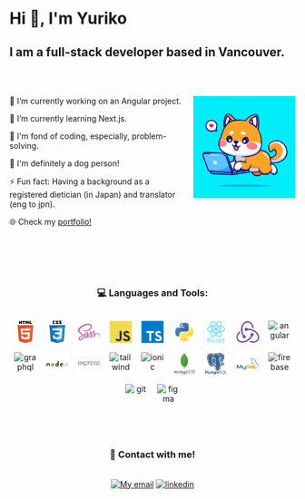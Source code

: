 <h1 align="left">Hi 👋, I'm Yuriko</h1>
<h2 align="left">I am a full-stack developer based in Vancouver.</h2>

<br>
<br>

<div>
  <img align="right" width="180px" style="margin-left: 1rem;" src="./images/dog-img.jpg"/>

  <div>
    <p> 🔭 I’m currently working on an Angular project.</p>
    <p>🌱 I’m currently learning Next.js.</p>    
    <p>🌟 I'm fond of coding, especially, problem-solving.</p>
    <p>🐶 I'm definitely a dog person!
    <p>⚡ Fun fact: Having a background as a registered dietician (in Japan) and translator (eng to jpn).</p>
    <p>🌐 Check my <a href="https://portfolio-yuriko.vercel.app/" alt="portfolio" target="_blank"> portfolio!</a></p>
  </div>
</div>


<br>
<br>
<br>
<br>

<h3 align="center">💻 Languages and Tools:</h3>
<br>
<div align="center" style="display: flex; justify-content : center; flex-wrap: wrap; gap: 1rem;"> 
  <img src="https://raw.githubusercontent.com/devicons/devicon/master/icons/html5/html5-original-wordmark.svg" alt="html5" width="40" height="40"/> 
  <img src="https://raw.githubusercontent.com/devicons/devicon/master/icons/css3/css3-original-wordmark.svg" alt="css3" width="40" height="40"/>
  <img src="https://raw.githubusercontent.com/devicons/devicon/master/icons/sass/sass-original.svg" alt="sass" width="40" height="40"/>
  <img src="https://raw.githubusercontent.com/devicons/devicon/master/icons/javascript/javascript-original.svg" alt="javascript" width="40" height="40"/>
  <img src="https://raw.githubusercontent.com/devicons/devicon/master/icons/typescript/typescript-original.svg" alt="typescript" width="40" height="40"/>
  <img src="https://raw.githubusercontent.com/devicons/devicon/master/icons/python/python-original.svg" alt="python" width="40" height="40"/>
  <img src="https://raw.githubusercontent.com/devicons/devicon/master/icons/react/react-original-wordmark.svg" alt="react" width="40" height="40"/>
  <img src="https://raw.githubusercontent.com/devicons/devicon/master/icons/redux/redux-original.svg" alt="redux" width="40" height="40"/>
  <img src="https://angular.io/assets/images/logos/angular/angular.svg" alt="angular" width="40" height="40"/> 
  <img src="https://www.vectorlogo.zone/logos/graphql/graphql-icon.svg" alt="graphql" width="40" height="40"/>
  <img src="https://raw.githubusercontent.com/devicons/devicon/master/icons/nodejs/nodejs-original-wordmark.svg" alt="nodejs" width="40" height="40"/>
  <img src="https://raw.githubusercontent.com/devicons/devicon/master/icons/express/express-original-wordmark.svg" alt="express" width="40" height="40"/> 
  <img src="https://www.vectorlogo.zone/logos/tailwindcss/tailwindcss-icon.svg" alt="tailwind" width="40" height="40"/>
  <img src="https://upload.wikimedia.org/wikipedia/commons/d/d1/Ionic_Logo.svg" alt="ionic" width="40" height="40"/>
  <img src="https://raw.githubusercontent.com/devicons/devicon/master/icons/mongodb/mongodb-original-wordmark.svg" alt="mongodb" width="40" height="40"/> 
  <img src="https://raw.githubusercontent.com/devicons/devicon/master/icons/postgresql/postgresql-original-wordmark.svg" alt="postgresql" width="40" height="40"/> 
  <img src="https://raw.githubusercontent.com/devicons/devicon/master/icons/mysql/mysql-original-wordmark.svg" alt="mysql" width="40" height="40"/>
  <img src="https://www.vectorlogo.zone/logos/firebase/firebase-icon.svg" alt="firebase" width="40" height="40"/>
  <img src="https://www.vectorlogo.zone/logos/git-scm/git-scm-icon.svg" alt="git" width="40" height="40"/>
  <img src="https://www.vectorlogo.zone/logos/figma/figma-icon.svg" alt="figma" width="40" height="40"/>

</div>

<br>
<br>
<br>

<h3 align="center">🔗 Contact with me!</h3>
<br>
<div align="center">
  <a href="mailto:yuriko.otorii@gmail.com"><img src="https://img.shields.io/badge/yuriko.otorii@gmail.com-D14836?style=for-the-badge&logo=gmail&logoColor=white" alt="My email"></a>
   <a href="https://www.linkedin.com/in/yuriko-127381256/" target="_blank">
  <img src=https://img.shields.io/badge/linkedin-%231E77B5.svg?&style=for-the-badge&logo=linkedin&logoColor=white alt=linkedin />
  </a>
</div>
